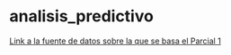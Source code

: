# analisis_predictivo

[Link a la fuente de datos sobre la que se basa el Parcial 1](https://archive.ics.uci.edu/ml/machine-learning-databases/00502/)
